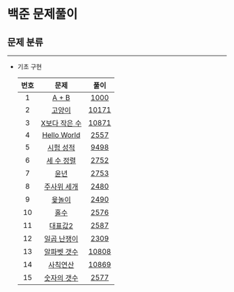# 백준 문제풀이

## 문제 분류
<!-- 링크 양식
|  16   |  [](https://www.acmicpc.net/problem/)   |  [](.cpp)  |
-->
---
- 기초 구현
  
  | 번호  |                          문제                          |        풀이        |
  | :---: | :----------------------------------------------------: | :----------------: |
  |   1   |     [A + B](https://www.acmicpc.net/problem/1000)      |  [1000](1000.cpp)  |
  |   2   |    [고양이](https://www.acmicpc.net/problem/10171)     | [10171](10171.cpp) |
  |   3   | [X보다 작은 수](https://www.acmicpc.net/problem/10871) | [10871](10871.cpp) |
  |   4   |  [Hello World](https://www.acmicpc.net/problem/2557)   |  [2557](2557.cpp)  |
  |   5   |   [시험 성적](https://www.acmicpc.net/problem/9498)    |  [9498](9498.cpp)  |
  |   6   |   [세 수 정렬](https://www.acmicpc.net/problem/2752)   |  [2752](2752.cpp)  |
  |   7   |      [윤년](https://www.acmicpc.net/problem/2753)      |  [2753](2753.cpp)  |
  |   8   |  [주사위 세개](https://www.acmicpc.net/problem/2480)   |  [2480](2480.cpp)  |
  |   9   |     [윷놀이](https://www.acmicpc.net/problem/2490)     |  [2490](2490.cpp)  |
  |  10   |      [홀수](https://www.acmicpc.net/problem/2576)      |  [2576](2576.cpp)  |
  |  11   |    [대표값2](https://www.acmicpc.net/problem/2587)     |  [2587](2587.cpp)  |
  |  12   |  [일곱 난쟁이](https://www.acmicpc.net/problem/2309)   |  [2309](2309.cpp)  |
  |  13   |  [알파벳 갯수](https://www.acmicpc.net/problem/10808)  | [10808](10808.cpp) |
  |  14   |   [사칙연산](https://www.acmicpc.net/problem/10869)    | [10869](10869.cpp) |
  |  15   |  [숫자의 갯수](https://www.acmicpc.net/problem/2577)   |  [2577](2577.cpp)  |
